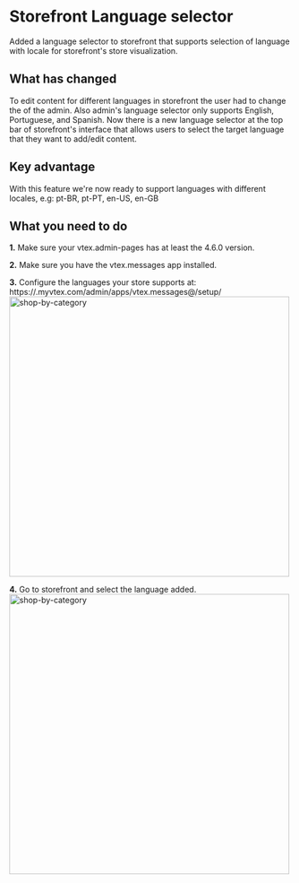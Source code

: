# Storefront Language selector

Added a language selector to storefront that supports selection of language with locale for storefront's store visualization.

## What has changed


To edit content for different languages in storefront the user had to change the of the admin. Also admin's language selector only supports English, Portuguese, and Spanish.
Now there is a new language selector at the top bar of storefront's interface that allows users to select the target language that they want to add/edit content.


## Key advantage
With this feature we're now ready to support languages with different locales, e.g: pt-BR, pt-PT, en-US, en-GB


## What you need to do


__1.__ Make sure your vtex.admin-pages has at least the 4.6.0 version.

__2.__ Make sure you have the vtex.messages app installed.

__3.__ Configure the languages your store supports at: https://<account>.myvtex.com/admin/apps/vtex.messages@<messages-version>/setup/ 
<img width=500 alt="shop-by-category" src="https://user-images.githubusercontent.com/12139385/62799423-255acd00-bab7-11e9-9e42-01c8bc8189db.png">

__4.__ Go to storefront and select the language added. 
<img width=500 alt="shop-by-category" src="https://user-images.githubusercontent.com/12139385/62799362-fc3a3c80-bab6-11e9-8ef8-33177038bf03.png">


